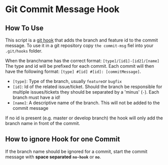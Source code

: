 # Git Commit Message Hook

## How To Use

This script is a [git hook](https://githooks.com/) that adds the branch and feature id to the commit message. To use it in a git repository copy `the commit-msg` fiel into your `.git/hooks` folder.

When the branchname has the correct format: `[type]/[id1]-[id2]/[name]` The type and id will be prefixed for each commit. Each commit will then have the following format: `[type] #[id] #[id]: [commitMessage]`.

* `[type]`: Type of the branch, usually `feature`or `bugfix`
* `[id]`: Id of the related issue/ticket. Should the branch be responsible for multiple issues/tickets they should be separated by a 'minus' (`-`). Each branch must have a id!
* `[name]`: A descriptive name of the branch. This will not be added to the commit message

If no id is present (e.g. master or develop branch) the hook will only add the branch name in front of the commit.

## How to ignore Hook for one Commit

If the branch name should be ignored for a commit, start the commit message with **space separated** **`no-hook`** or **`no`**.

